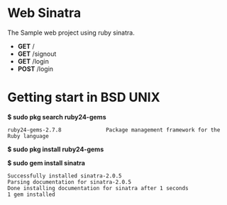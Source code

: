 # Web Sinatra

The Sample web project using ruby sinatra.

- **GET** /
- **GET** /signout
- **GET** /login
- **POST** /login

# Getting start in BSD UNIX

**$ sudo pkg search ruby24-gems**
```
ruby24-gems-2.7.8              Package management framework for the Ruby language
```
**$ sudo pkg install ruby24-gems**

**$ sudo gem install sinatra**
```
Successfully installed sinatra-2.0.5
Parsing documentation for sinatra-2.0.5
Done installing documentation for sinatra after 1 seconds
1 gem installed
```
